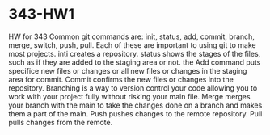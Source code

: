 # 343-HW1
HW for 343
Common git commands are: init, status, add, commit, branch, merge, switch, push, pull. Each of these are important to using git to make most projects. inti creates a repository. status shows the stages of the files, such as if they are added to the staging area or not. the Add command puts specifice new files or changes or all new files or changes in the staging area for commit. Commit confirms the new files or changes into the repository. Branching is a way to version control your code allowing you to work with your project fully without risking your main file. Merge merges your branch with the main to take the changes done on a branch and makes them a part of the main. Push pushes changes to the remote repository. Pull pulls changes from the remote.
